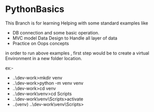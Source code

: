 # PythonBasics

This Branch is for learning Helping with some standard examples like 

- DB connection and some basic operation.
- MVC model Data Design to Handle all layer of data
- Practice on Oops concepts

in order to run above examples , first step would be to create a virtual Environment in a new folder location.

ex:-  
   - ..\dev-work>mkdir venv
   - ..\dev-work>python -m venv venv
   - ..\dev-work>cd venv
   - ..\dev-work\venv>cd Scripts
   - ..\dev-work\venv\Scripts>activate
   - ..(venv) ..\dev-work\venv\Scripts>
   
   
